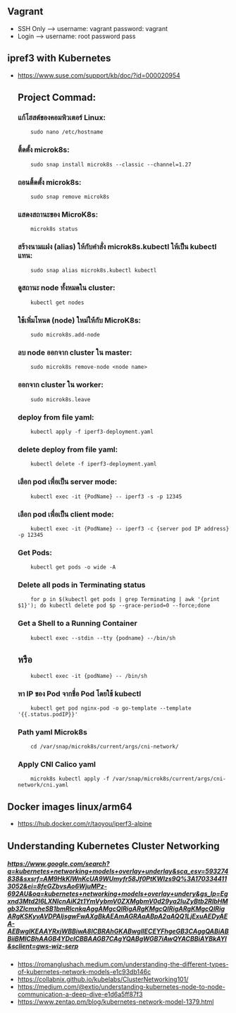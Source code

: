 ## Vagrant
* SSH Only --> username: vagrant password: vagrant
* Login --> username: root password pass

## ipref3 with Kubernetes
* https://www.suse.com/support/kb/doc/?id=000020954
  ## Project Commad:
     ### แก้โฮสต์ของคอมพิวเตอร์ Linux:
          sudo nano /etc/hostname	
     ### ติ้ดตั้ง microk8s:
          sudo snap install microk8s --classic --channel=1.27
     ### ถอนติ้ดตั้ง microk8s:
          sudo snap remove microk8s
     ### แสดงสถานะของ MicroK8s:
          microk8s status
     ### สร้างนามแฝง (alias) ให้กับคำสั่ง microk8s.kubectl ให้เป็น kubectl แทน:
          sudo snap alias microk8s.kubectl kubectl
     ### ดูสถานะ node ทั้งหมดใน cluster:
          kubectl get nodes
     ### ใช้เพิ่มโหนด (node) ใหม่ให้กับ MicroK8s:
          sudo microk8s.add-node
     ### ลบ node ออกจาก cluster ใน master:
          sudo microk8s remove-node <node name> 
     ### ออกจาก cluster ใน worker:
          sudo microk8s.leave
     ### deploy from file yaml:
          kubectl apply -f iperf3-deployment.yaml
     ### delete deploy from file yaml:
          kubectl delete -f iperf3-deployment.yaml
     ### เลือก pod เพื่อเป็น server mode:
          kubectl exec -it {PodName} -- iperf3 -s -p 12345
     ### เลือก pod เพื่อเป็น client mode:
          kubectl exec -it {PodName} -- iperf3 -c {server pod IP address} -p 12345
     ### Get Pods:
          kubectl get pods -o wide -A
     ### Delete all pods in Terminating status
          for p in $(kubectl get pods | grep Terminating | awk '{print $1}'); do kubectl delete pod $p --grace-period=0 --force;done
     ### Get a Shell to a Running Container
          kubectl exec --stdin --tty {podname} --/bin/sh
     ## หรือ
          kubectl exec -it {podName} -- /bin/sh
     ### หา IP ของ Pod จากชื่อ Pod โดยใช้ kubectl
          kubectl get pod nginx-pod -o go-template --template '{{.status.podIP}}'
     ### Path yaml Microk8s
          cd /var/snap/microk8s/current/args/cni-network/
     ### Apply CNI Calico yaml
          microk8s kubectl apply -f /var/snap/microk8s/current/args/cni-network/cni.yaml
          
## Docker images linux/arm64
* https://hub.docker.com/r/taoyou/iperf3-alpine
## Understanding Kubernetes Cluster Networking
  ##### https://www.google.com/search?q=kubernetes+networking+models+overlay+underlay&sca_esv=593274838&sxsrf=AM9HkKlWnKcUA9WUmyfr58Jf0PtKWlzs9Q%3A1703344113052&ei=8feGZbvsAo6WjuMPz-692AU&oq=kubernetes+networking+models+overlay+undery&gs_lp=Egxnd3Mtd2l6LXNlcnAiK2t1YmVybmV0ZXMgbmV0d29ya2luZyBtb2RlbHMgb3ZlcmxheSB1bmRlcnkqAggAMgcQIRigARgKMgcQIRigARgKMgcQIRigARgKSKyvAVDPAljsgwFwAXgBkAEAmAGRAaABpA2qAQQ1LjExuAEDyAEA-AEBwgIKEAAYRxjWBBiwA8ICBRAhGKABwgIIECEYFhgeGB3CAggQABiABBiiBMICBhAAGB4YDcICBBAAGB7CAgYQABgWGB7iAwQYACBBiAYBkAYI&sclient=gws-wiz-serp
* https://romanglushach.medium.com/understanding-the-different-types-of-kubernetes-network-models-e1c93db146c
* https://collabnix.github.io/kubelabs/ClusterNetworking101/
* https://medium.com/@extio/understanding-kubernetes-node-to-node-communication-a-deep-dive-e1d6a5ff87f3
* https://www.zentao.pm/blog/kubernetes-network-model-1379.html
